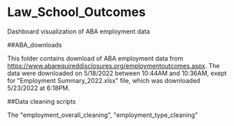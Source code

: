 # Law_School_Outcomes
Dashboard visualization of ABA employment data

##ABA_downloads

This folder contains download of ABA employment data from https://www.abarequireddisclosures.org/employmentoutcomes.aspx. 
The data were downloaded on 5/18/2022 between 10:44AM and 10:36AM, exept for "Employment Summary_2022.xlsx" file, 
which was downloaded 5/23/2022 at 6:18PM.

##Data cleaning scripts

The "employment_overall_cleaning", "employment_type_cleaning"

